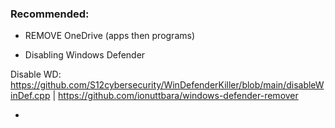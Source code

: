 ### Recommended:

* REMOVE OneDrive (apps then programs)

* Disabling Windows Defender

Disable WD: https://github.com/S12cybersecurity/WinDefenderKiller/blob/main/disableWinDef.cpp | https://github.com/ionuttbara/windows-defender-remover


* 
